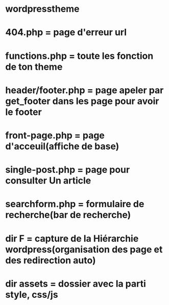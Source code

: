 # wordpresstheme
# 404.php = page d'erreur url 
# functions.php = toute les fonction de ton theme 
# header/footer.php = page apeler par get_footer dans les page pour avoir le footer
# front-page.php = page d'acceuil(affiche de base) 
# single-post.php = page pour consulter Un article 
# searchform.php = formulaire de recherche(bar de recherche)
# dir F = capture de la Hiérarchie wordpress(organisation des page et des redirection auto)
# dir assets = dossier avec la parti style, css/js 

